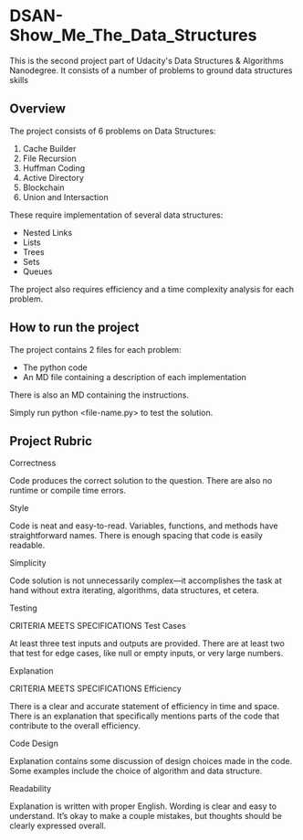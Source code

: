 # DSAN-Show_Me_The_Data_Structures

This is the second project part of Udacity's Data Structures &amp; Algorithms Nanodegree. It consists of a number of problems to ground data structures skills

## Overview
The project consists of 6 problems on Data Structures:
1. Cache Builder
2. File Recursion
3. Huffman Coding
4. Active Directory
5. Blockchain
6. Union and Intersaction

These require implementation of several data structures:
* Nested Links
* Lists
* Trees
* Sets
* Queues

The project also requires efficiency and a time complexity analysis for each problem.

## How to run the project
The project contains 2 files for each problem:
* The python code
* An MD file containing a description of each implementation

There is also an MD containing the instructions.

Simply run python <file-name.py> to test the solution.

## Project Rubric
Correctness

Code produces the correct solution to the question. There are also no runtime or compile time errors.

Style

Code is neat and easy-to-read. Variables, functions, and methods have straightforward names. There is enough spacing that code is easily readable.

Simplicity

Code solution is not unnecessarily complex—it accomplishes the task at hand without extra iterating, algorithms, data structures, et cetera.

Testing

CRITERIA
MEETS SPECIFICATIONS
Test Cases

At least three test inputs and outputs are provided. There are at least two that test for edge cases, like null or empty inputs, or very large numbers.

Explanation

CRITERIA
MEETS SPECIFICATIONS
Efficiency

There is a clear and accurate statement of efficiency in time and space. There is an explanation that specifically mentions parts of the code that contribute to the overall efficiency.

Code Design

Explanation contains some discussion of design choices made in the code. Some examples include the choice of algorithm and data structure.

Readability

Explanation is written with proper English. Wording is clear and easy to understand. It’s okay to make a couple mistakes, but thoughts should be clearly expressed overall.